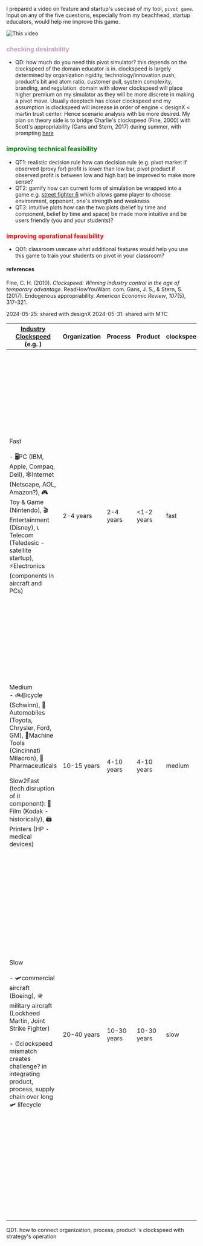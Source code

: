 
I prepared a video on feature and startup's usecase of my tool, `pivot game`. Input on any of the five questions, especially from my beachhead, startup educators, would help me improve this game.

![This video](https://youtu.be/L1GlDGN8nEo)  
### <font color  = "#C0A0C0"> checking desirability </font>
- QD: how much do you need this pivot simulator? 
  this depends on the clockspeed of the domain educator is in. clockspeed is largely determined by organization rigidity, technology/innovation push, product's bit and atom ratio, customer pull, system complexity, branding, and regulation. domain with slower clockspeed will place higher premium on my simulator as they will be more discrete in making a pivot move. Usually deeptech has closer clockspeed and my assumption is clockspeed will increase in order of engine < designX < martin trust center. Hence scenario analysis with be more desired. My plan on theory side is to bridge Charlie's clockspeed (Fine, 2000) with Scott's appropriability (Gans and Stern, 2017) during summer, with prompting [here](https://claude.ai/chat/89427b01-cadf-4251-b824-4d8dd758d4c2)
### <font color  = "green"> improving technical feasibility </font>
- QT1: realistic decision rule
  how can decision rule (e.g. pivot market if observed (proxy for) profit is lower than low bar, pivot product if observed profit is between low and high bar) be improved to make more sense?
- QT2: gamify
  how can current form of simulation be wrapped into a game e.g. [street fighter 6](https://www.streetfighter.com/6/en-us) which allows game player to choose environment, opponent, one's strength and weakness
- QT3: intuitive plots
  how can the two plots (belief by time and component, belief by time and space) be made more intuitive and be users friendly (you and your students)?
### <font color  = "red">improving operational feasibility </font>
- QO1: classroom usecase
  what additional features would help you use this game to train your students on pivot in your classroom?
#### references
Fine, C. H. (2010). _Clockspeed: Winning industry control in the age of temporary advantage_. ReadHowYouWant. com.
Gans, J. S., & Stern, S. (2017). Endogenous appropriability. _American Economic Review_, _107_(5), 317-321.

2024-05-25: shared with designX 
2024-05-31: shared with MTC

| [Industry Clockspeed](https://claude.ai/chat/89427b01-cadf-4251-b824-4d8dd758d4c2) (e.g. )                                                                                                                                                                   | Organization | Process     | Product     | clockspeed | Strategy (e.g.)                                                                                                                                                                                                                                         | Operations                                                                                                                                                                                                                                                                                                                                                                                                                                                                                                                                                                                                                                                                                                                                |
| ------------------------------------------------------------------------------------------------------------------------------------------------------------------------------------------------------------------------------------------------------------ | ------------ | ----------- | ----------- | ---------- | ------------------------------------------------------------------------------------------------------------------------------------------------------------------------------------------------------------------------------------------------------- | ----------------------------------------------------------------------------------------------------------------------------------------------------------------------------------------------------------------------------------------------------------------------------------------------------------------------------------------------------------------------------------------------------------------------------------------------------------------------------------------------------------------------------------------------------------------------------------------------------------------------------------------------------------------------------------------------------------------------------------------- |
| Fast <br><br>- 🖥️PC (IBM, Apple, Compaq, Dell),   🕸️Internet (Netscape, AOL, Amazon?), 🎮Toy & Game (Nintendo), 🎬Entertainment (Disney),  📞Telecom (Teledesic - satellite startup), ⚡Electronics (components in aircraft and PCs)                        | 2-4 years    | 2-4 years   | <1-2 years  | fast       | Execution (Value Chain or Disruption) - rapid changes make control strategies difficult to sustain<br><br>- Value Chain: Foxconn, PayPal, Madaket, Mattermark, Drizly, Stratacom<br>- Disruption: Netflix, Zipcar, Salesforce, Amazon, Skype, oDesk     | Value Chain: Aim to be the preferred partner in a slice of an industry's value chain through strong execution and collaboration; <br><font color  = "#C0A0C0">discover existing `customers`</font>, <font color  = "green">develops specialized components `Technology`</font>, `collaborate`, <font color  = "sky blue">build functional `organization` capability</font><br><br>Disruption: Target underserved segments and use iteration and learning to expand; <br><font color  = "#C0A0C0">discover new `customers`</font>, <font color  = "green">develops specialized systems `Technology`</font>, `compete`, <font color  = "sky blue">build integrated `organization` capability</font>                                         |
| Medium <br>- 🚲Bicycle (Schwinn), 🚗Automobiles (Toyota, Chrysler, Ford, GM), 🔧Machine Tools (Cincinnati Milacron), 💊Pharmaceuticals<br><br>Slow2Fast (tech.disruption of it component): 🎥Film (Kodak - historically), 🖨️Printers (HP - medical devices) | 10-15 years  | 4-10 years  | 4-10 years  | medium     | Mix of Control and Execution depending on specific industry dynamics                                                                                                                                                                                    | -                                                                                                                                                                                                                                                                                                                                                                                                                                                                                                                                                                                                                                                                                                                                         |
| Slow <br><br>- 🛩️commercial aircraft (Boeing), 🪖military aircraft (Lockheed Martin, Joint Strike Fighter)<br><br>- ⏰clockspeed mismatch creates challenge? in integrating product, process, supply chain over long 🛩️ lifecycle                           | 20-40 years  | 10-30 years | 10-30 years | slow       | Control (IP or Architectural) - slower pace of change allows capturing value over longer periods<br><br>- IP: Harry Potter, GettyImages, Xerox, Dolby, Intellectual Ventures, Genentech<br>- Architectural: Facebook, AngelList, eBay, Ford, Etsy, Dell | IP: Gain control of innovations through patents and trademarks, collaborate to reduce costs; <br><font color  = "#C0A0C0">deliver to existing `customers`</font>,  <font color  = "green">develops general components `Technology`</font>,  `collaborate`, <font color  = "sky blue"> leverage functional  `organization` resources </font><br><br>Architectural: Create a new value chain by controlling a key resource or interface that coordinates multiple stakeholders to provide new consumer value; <br><font color  = "#C0A0C0">deliver to new `customers`</font>, <font color  = "green">develops general systems `Technology`</font>, `compete`, <font color  = "sky blue">leverage integrated `organization` resources</font> |
QD1. how to connect organization, process, product 's clockspeed with strategy's operation